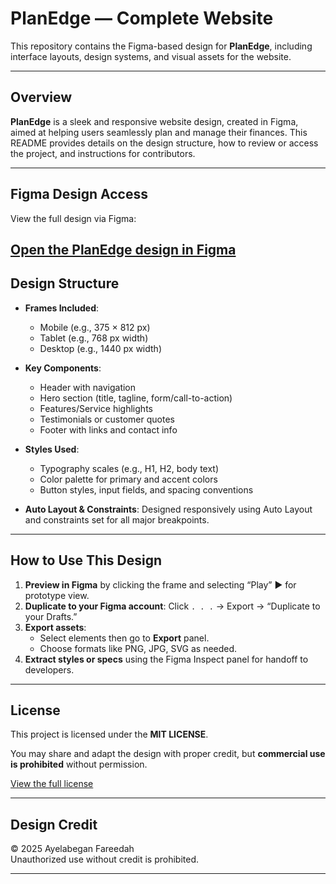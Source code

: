 # PlanEdge — Complete Website

This repository contains the Figma-based design for **PlanEdge**, including interface layouts, design systems, and visual assets for the website.

---

##  Overview

**PlanEdge** is a sleek and responsive website design, created in Figma, aimed at helping users seamlessly plan and manage their finances. This README provides details on the design structure, how to review or access the project, and instructions for contributors.

---

##  Figma Design Access

View the full design via Figma:

[Open the PlanEdge design in Figma](https://www.figma.com/design/VRpot8blTSzXfzNaoXqruX/PlanEdge?node-id=0-1)
---

##  Design Structure

- **Frames Included**:
  - Mobile (e.g., 375 × 812 px)
  - Tablet (e.g., 768 px width)
  - Desktop (e.g., 1440 px width)

- **Key Components**:
  - Header with navigation
  - Hero section (title, tagline, form/call-to-action)
  - Features/Service highlights
  - Testimonials or customer quotes
  - Footer with links and contact info

- **Styles Used**:
  - Typography scales (e.g., H1, H2, body text)
  - Color palette for primary and accent colors
  - Button styles, input fields, and spacing conventions

- **Auto Layout & Constraints**:
  Designed responsively using Auto Layout and constraints set for all major breakpoints.

---

##  How to Use This Design

1. **Preview in Figma** by clicking the frame and selecting “Play” ▶️ for prototype view.  
2. **Duplicate to your Figma account**: Click `. . .` → Export → “Duplicate to your Drafts.”  
3. **Export assets**:
   - Select elements then go to **Export** panel.
   - Choose formats like PNG, JPG, SVG as needed.
4. **Extract styles or specs** using the Figma Inspect panel for handoff to developers.

---

##  License

This project is licensed under the **MIT LICENSE**.

You may share and adapt the design with proper credit, but **commercial use is prohibited** without permission.

[View the full license](LICENSE)

---

##  Design Credit

© 2025 Ayelabegan Fareedah  
Unauthorized use without credit is prohibited.

---
